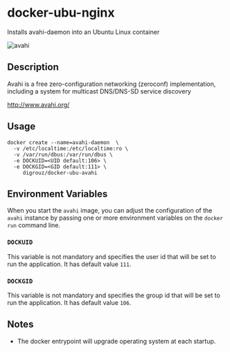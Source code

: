 # docker-ubu-nginx
Installs avahi-daemon into an Ubuntu Linux container

![avahi](https://upload.wikimedia.org/wikipedia/commons/thumb/7/7b/Avahi-logo.svg/84px-Avahi-logo.svg.png)

## Description

Avahi is a free zero-configuration networking (zeroconf) implementation, including a system for multicast DNS/DNS-SD service discovery


http://www.avahi.org/

## Usage

    docker create --name=avahi-daemon  \
      -v /etc/localtime:/etc/localtime:ro \
      -v /var/run/dbus:/var/run/dbus \
      -e DOCKUID=<UID default:106> \
      -e DOCKGID=<GID default:111> \
         digrouz/docker-ubu-avahi

## Environment Variables

When you start the `avahi` image, you can adjust the configuration of the `avahi` instance by passing one or more environment variables on the `docker run` command line.

### `DOCKUID`

This variable is not mandatory and specifies the user id that will be set to run the application. It has default value `111`.

### `DOCKGID`

This variable is not mandatory and specifies the group id that will be set to run the application. It has default value `106`.

## Notes

* The docker entrypoint will upgrade operating system at each startup.